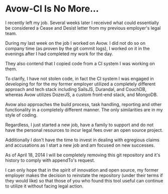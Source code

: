 # Avow-CI Is No More...

I recently left my job. Several weeks later I received what could essentially be
considered a Cease and Desist letter from my previous employer's legal team.

During my last week on the job I worked on Avow. I did not do so on company time
(as proven by the git commit logs), I worked on it in the evenings after I had
completed my work for the day.

They also contend that I copied code from a CI system I was working on them.

To clarify, I have not stolen code, in fact the CI system I was engaged in developing
for for the my former employer utilized a completely different approach and tech stack including
SailsJS, Durandal, and CouchDB, whereas Avow utilizes DozerJS, a custom front-end
stack, and MongoDB.

Avow also approaches the build process, task handling, reporting and other functionality
in a completely different manner. The only similarities are in my style of coding.

Regardless, I just started a new job, have a family to support and do not have
the personal resources to incur legal fees over an open source project.

Additionally I don't have the time to invest in dealing with egregious claims and
accusations as I start a new job and am focused on new successes.

As of April 18, 2014 I will be completely removing this git repository and it's
history to comply with appendTo's request.

I can only hope that in the spirit of innovation and open source, my former employer makes
the decision to reinstate the repository (under their terms if they would like) so that
those of you who found this tool useful can continue to utilize it without
facing legal action.